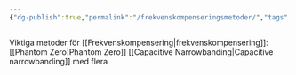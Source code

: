 ```yaml
---
{"dg-publish":true,"permalink":"/frekvenskompenseringsmetoder/","tags":["analogelektronik"]}
---
```



Viktiga metoder för [[Frekvenskompensering\|frekvenskompensering]]:
[[Phantom Zero\|Phantom Zero]]
[[Capacitive Narrowbanding\|Capacitive narrowbanding]] 
med flera
